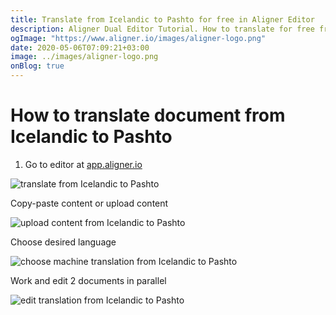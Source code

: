 ```yaml
---
title: Translate from Icelandic to Pashto for free in Aligner Editor
description: Aligner Dual Editor Tutorial. How to translate for free from Icelandic to Pashto. Aligner is multilingual document management platform. 
ogImage: "https://www.aligner.io/images/aligner-logo.png"
date: 2020-05-06T07:09:21+03:00
image: ../images/aligner-logo.png
onBlog: true
---
```


# How to translate document from Icelandic to Pashto

1. Go to editor at [app.aligner.io](https://app.aligner.io "Aligner App web page")

![translate from Icelandic to Pashto](../aligner-blank-editor.png "translate from Icelandic to Pashto")

Copy-paste content or upload content

![upload content from Icelandic to Pashto](../aligner-uploaded-document.png "upload content from Icelandic to Pashto")

Choose desired language

![choose machine translation from Icelandic to Pashto](../aligner-language-dropdown.png "choose machine translation from Icelandic to Pashto")

Work and edit 2 documents in parallel

![edit translation from Icelandic to Pashto](../aligner-double-sitded-editor.png "edit translation from Icelandic to Pashto")

